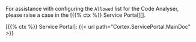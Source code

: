 For assistance with configuring the `Allowed` list for the Code Analyser, please raise a case in the [{{% ctx %}} Service Portal][].

[{{% ctx %}} Service Portal]: {{< url path="Cortex.ServicePortal.MainDoc" >}}
